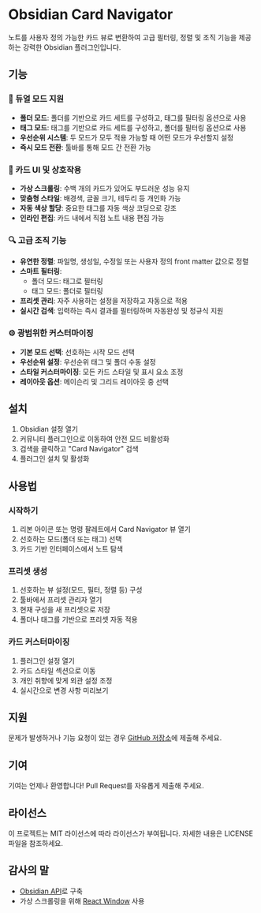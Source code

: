 # Obsidian Card Navigator

노트를 사용자 정의 가능한 카드 뷰로 변환하여 고급 필터링, 정렬 및 조직 기능을 제공하는 강력한 Obsidian 플러그인입니다.

## 기능

### 🔄 듀얼 모드 지원
- **폴더 모드**: 폴더를 기반으로 카드 세트를 구성하고, 태그를 필터링 옵션으로 사용
- **태그 모드**: 태그를 기반으로 카드 세트를 구성하고, 폴더를 필터링 옵션으로 사용
- **우선순위 시스템**: 두 모드가 모두 적용 가능할 때 어떤 모드가 우선할지 설정
- **즉시 모드 전환**: 툴바를 통해 모드 간 전환 가능

### 🎴 카드 UI 및 상호작용
- **가상 스크롤링**: 수백 개의 카드가 있어도 부드러운 성능 유지
- **맞춤형 스타일**: 배경색, 글꼴 크기, 테두리 등 개인화 가능
- **자동 색상 할당**: 중요한 태그를 자동 색상 코딩으로 강조
- **인라인 편집**: 카드 내에서 직접 노트 내용 편집 가능

### 🔍 고급 조직 기능
- **유연한 정렬**: 파일명, 생성일, 수정일 또는 사용자 정의 front matter 값으로 정렬
- **스마트 필터링**: 
  - 폴더 모드: 태그로 필터링
  - 태그 모드: 폴더로 필터링
- **프리셋 관리**: 자주 사용하는 설정을 저장하고 자동으로 적용
- **실시간 검색**: 입력하는 즉시 결과를 필터링하며 자동완성 및 정규식 지원

### ⚙️ 광범위한 커스터마이징
- **기본 모드 선택**: 선호하는 시작 모드 선택
- **우선순위 설정**: 우선순위 태그 및 폴더 수동 설정
- **스타일 커스터마이징**: 모든 카드 스타일 및 표시 요소 조정
- **레이아웃 옵션**: 메이슨리 및 그리드 레이아웃 중 선택

## 설치

1. Obsidian 설정 열기
2. 커뮤니티 플러그인으로 이동하여 안전 모드 비활성화
3. 검색을 클릭하고 "Card Navigator" 검색
4. 플러그인 설치 및 활성화

## 사용법

### 시작하기
1. 리본 아이콘 또는 명령 팔레트에서 Card Navigator 뷰 열기
2. 선호하는 모드(폴더 또는 태그) 선택
3. 카드 기반 인터페이스에서 노트 탐색

### 프리셋 생성
1. 선호하는 뷰 설정(모드, 필터, 정렬 등) 구성
2. 툴바에서 프리셋 관리자 열기
3. 현재 구성을 새 프리셋으로 저장
4. 폴더나 태그를 기반으로 프리셋 자동 적용

### 카드 커스터마이징
1. 플러그인 설정 열기
2. 카드 스타일 섹션으로 이동
3. 개인 취향에 맞게 외관 설정 조정
4. 실시간으로 변경 사항 미리보기

## 지원

문제가 발생하거나 기능 요청이 있는 경우 [GitHub 저장소](https://github.com/yourusername/obsidian-card-navigator-plugin/issues)에 제출해 주세요.

## 기여

기여는 언제나 환영합니다! Pull Request를 자유롭게 제출해 주세요.

## 라이선스

이 프로젝트는 MIT 라이선스에 따라 라이선스가 부여됩니다. 자세한 내용은 LICENSE 파일을 참조하세요.

## 감사의 말

- [Obsidian API](https://github.com/obsidianmd/obsidian-api)로 구축
- 가상 스크롤링을 위해 [React Window](https://github.com/bvaughn/react-window) 사용
